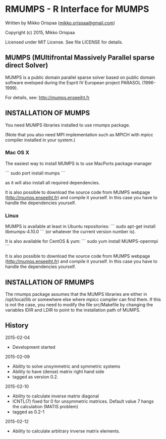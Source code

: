 # RMUMPS - R Interface for MUMPS

Written by Mikko Orispaa (mikko.orispaa@gmail.com)

Copyright (c) 2015, Mikko Orispaa

Licensed under MIT License. See file LICENSE for details.


## MUMPS (MUltifrontal Massively Parallel sparse direct Solver)

MUMPS is a public domain parallel sparse solver based on public domain software eveloped during the Esprit IV European project PARASOL (1996-1999).

For details, see: http://mumps.enseeiht.fr


## INSTALLATION OF MUMPS

You need MUMPS libraries installed to use rmumps package.

(Note that you also need MPI implementation such as MPICH with mpicc compiler installed in your system.)

### Mac OS X

The easiest way to install MUMPS is to use MacPorts package manager

´´´
sudo port install mumps
´´´

as it will also install all required dependencies.

It is also possible to download the source code from MUMPS webpage (http://mumps.enseeiht.fr) and compile it yourself. In this case you have to handle the dependencies yourself.

### Linux

MUMPS is available at least in Ubuntu repositories:
´´´
sudo apt-get install libmumps-4.10.0 
´´´
(or whatever the current version number is).

It is also available for CentOS & yum:
´´´
sudo yum install MUMPS-openmpi
´´´

It is also possible to download the source code from MUMPS webpage (http://mumps.enseeiht.fr) and compile it yourself. In this case you have to handle the dependencies yourself.

## INSTALLATION OF RMUMPS

The rmumps package assumes that the MUMPS libraries are either in /opt/local/lib or somewhere else where mpicc compiler can find them. If this is not the case, you need to modify the file src/Makefile by changing the variables IDIR and LDIR to point to the installation path of MUMPS.


## History

2015-02-04
- Development started

2015-02-09
- Ability to solve unsymmetric and symmetric systems
- Ability to have (dense) matrix right hand side
- tagged as version 0.2.

2015-02-10
- Ability to calculate inverse matrix diagonal
- ICNTL(7) fixed for 0 for unsymmetric matrices. Default value 7 hangs the calculation
  (MATIS problem)
- tagged as 0.2-1

2015-02-12
- Ability to calculate arbitrary inverse matrix elements.
